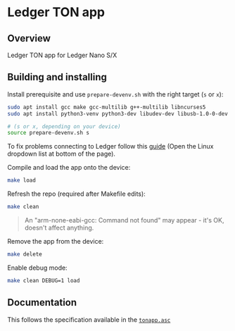# Ledger TON app

## Overview
Ledger TON app for Ledger Nano S/X

## Building and installing

Install prerequisite and use `prepare-devenv.sh` with the right target (`s` or `x`):

```bash
sudo apt install gcc make gcc-multilib g++-multilib libncurses5
sudo apt install python3-venv python3-dev libudev-dev libusb-1.0-0-dev

# (s or x, depending on your device)
source prepare-devenv.sh s 
```

To fix problems connecting to Ledger follow this [guide](https://support.ledger.com/hc/en-us/articles/115005165269-Fix-connection-issues) (Open the Linux dropdown list at bottom of the page).

Compile and load the app onto the device:
```bash
make load
```

Refresh the repo (required after Makefile edits):
```bash
make clean
```
> An "arm-none-eabi-gcc: Command not found" may appear - it's OK, doesn't affect anything.


Remove the app from the device:
```bash
make delete
```

Enable debug mode:
```bash
make clean DEBUG=1 load
```

## Documentation
This follows the specification available in the [`tonapp.asc`](https://github.com/ton-blockchain/ledger-app-ton/blob/main/doc/tonapp.asc)
